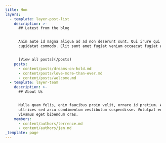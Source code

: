 ```yaml
---
title: Hom
layers:
  - template: layer-post-list
    description: >-
      ## Latest from the blog


      Anim aute id magna aliqua ad ad non deserunt sunt. Qui irure qui lorem
      cupidatat commodo. Elit sunt amet fugiat veniam occaecat fugiat aliqua.


      [View all posts](/posts)
    posts:
      - content/posts/dreams-on-hold.md
      - content/posts/love-more-than-ever.md
      - content/posts/welcome.md
  - template: layer-team
    description: >-
      ## About Us


      Nulla quam felis, enim faucibus proin velit, ornare id pretium. Augue
      ultrices sed arcu condimentum vestibulum suspendisse. Volutpat eu faucibus
      vivamus eget bibendum cras.
    members:
      - content/authors/terrence.md
      - content/authors/jen.md
_template: page
---
```

